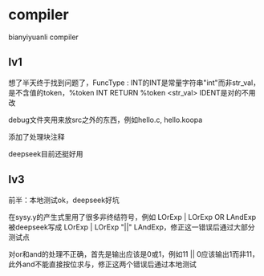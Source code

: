 # compiler
bianyiyuanli compiler

## lv1 
想了半天终于找到问题了，FuncType : INT的INT是常量字符串"int"而非str_val，是不含值的token，%token INT RETURN %token <str_val> IDENT是对的不用改

debug文件夹用来放src之外的东西，例如hello.c, hello.koopa

添加了处理块注释

deepseek目前还挺好用

## lv3
前半：本地测试ok，deepseek好坑

在sysy.y的产生式里用了很多非终结符号，例如 LOrExp | LOrExp OR LAndExp 被deepseek写成 LOrExp | LOrExp "||" LAndExp，修正这一错误后通过大部分测试点

对or和and的处理不正确，首先是输出应该是0或1，例如11 || 0应该输出1而非11，此外and不能直接按位求与，修正这两个错误后通过本地测试